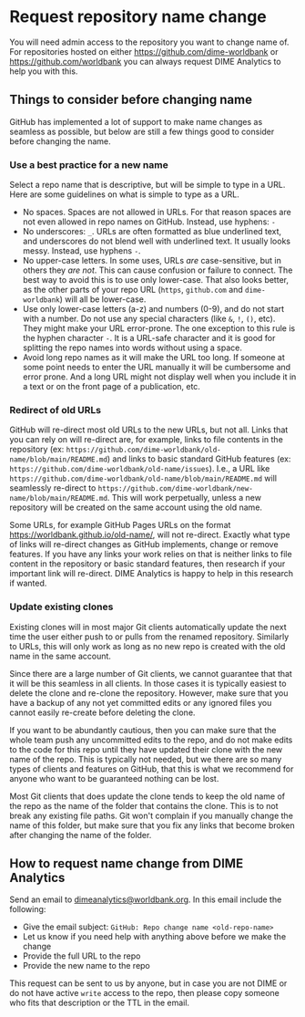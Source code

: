 # Request repository name change

You will need admin access to the repository you want to change name of.
For repositories hosted on either https://github.com/dime-worldbank or
https://github.com/worldbank you can always request DIME Analytics
to help you with this.

## Things to consider before changing name

GitHub has implemented a lot of support to make name changes as seamless as possible,
but below are still a few things good to consider before changing the name.

### Use a best practice for a new name

Select a repo name that is descriptive, but will be simple to type in a URL. Here are some guidelines on what is simple to type as a URL.

* No spaces. Spaces are not allowed in URLs. For that reason spaces are not even allowed in repo names on GitHub. Instead, use hyphens: `-`
* No underscores: `_`. URLs are often formatted as blue underlined text, and underscores do not blend well with underlined text. It usually looks messy. Instead, use hyphens `-`.
* No upper-case letters. In some uses, URLs _are_ case-sensitive, but in others they _are not_. This can cause confusion or failure to connect. The best way to avoid this is to use only lower-case. That also looks better, as the other parts of your repo URL (`https`, `github.com` and `dime-worldbank`) will all be lower-case.
* Use only lower-case letters (a-z) and numbers (0-9), and do not start with a number. Do not use any special characters (like `&`, `!`, `()`, etc). They might make your URL error-prone. The one exception to this rule is the hyphen character `-`. It is a URL-safe character and it is good for splitting the repo names into words without using a space.
* Avoid long repo names as it will make the URL too long. If someone at some point needs to enter the URL manually it will be cumbersome and error prone. And a long URL might not display well when you include it in a text or on the front page of a publication, etc.

### Redirect of old URLs

GitHub will re-direct most old URLs to the new URLs, but not all.
Links that you can rely on will re-direct are, for example, links to file contents in the repository
(ex: `https://github.com/dime-worldbank/old-name/blob/main/README.md`) and links to basic standard GitHub features
(ex: `https://github.com/dime-worldbank/old-name/issues`).
I.e., a URL like
`https://github.com/dime-worldbank/old-name/blob/main/README.md` will seamlessly
re-direct to `https://github.com/dime-worldbank/new-name/blob/main/README.md`.
This will work perpetually, unless a new repository will be created
on the same account using the old name.

Some URLs, for example GitHub Pages URLs on the format https://worldbank.github.io/old-name/,
will not re-direct.
Exactly what type of links will re-direct changes as GitHub implements, change or remove features.
If you have any links your work relies on that is neither links to file content in the repository or
basic standard features, then research if your important link will re-direct.
DIME Analytics is happy to help in this research if wanted.

### Update existing clones

Existing clones will in most major Git clients automatically update the next time
the user either push to or pulls from the renamed repository.
Similarly to URLs, this will only work as long as no new repo is created with the old name in the same account.

Since there are a large number of Git clients, we cannot guarantee that that it will be this seamless in all clients.
In those cases it is typically easiest to delete the clone and re-clone the repository.
However, make sure that you have a backup of any not yet committed edits
or any ignored files you cannot easily re-create before deleting the clone.

If you want to be abundantly cautious, then you can make sure that the whole team push
any uncommitted edits to the repo, and do not make edits to the code for this repo until
they have updated their clone with the new name of the repo.
This is typically not needed, but we there are so many types of clients and features on GitHub,
that this is what we recommend for anyone who want to be guaranteed nothing can be lost.

Most Git clients that does update the clone tends to keep the old name of the repo
as the name of the folder that contains the clone.
This is to not break any existing file paths.
Git won't complain if you manually change the name of this folder,
but make sure that you fix any links that become broken after changing the name of the folder.

## How to request name change from DIME Analytics

Send an email to dimeanalytics@worldbank.org. In this email include the following:

* Give the email subject: `GitHub: Repo change name <old-repo-name>`
* Let us know if you need help with anything above before we make the change
* Provide the full URL to the repo
* Provide the new name to the repo

This request can be sent to us by anyone, but in case you are not DIME
or do not have active `write` access to the repo,
then please copy someone who fits that description or the TTL in the email.
